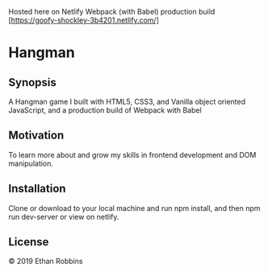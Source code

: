 
Hosted here on Netlify
Webpack (with Babel) production build [https://goofy-shockley-3b4201.netlify.com/]
# Hangman
## Synopsis

A Hangman game I  built with HTML5, CSS3, and Vanilla object oriented JavaScript, and a production build of Webpack with Babel

## Motivation

To learn more about and grow my skills in frontend development and DOM manipulation. 

## Installation

Clone or download to your local machine and run npm install, and then npm run dev-server or view on netlify.


## License

&copy; 2019 Ethan Robbins
